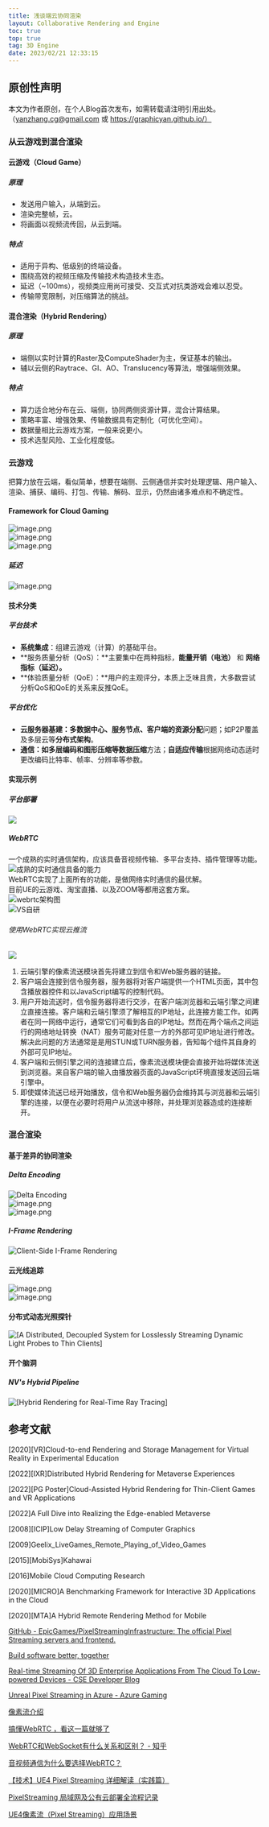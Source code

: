 ```yaml
---
title: 浅谈端云协同渲染
layout: Collaborative Rendering and Engine
toc: true
top: true
tag: 3D Engine
date: 2023/02/21 12:33:15
---
```


## 原创性声明
本文为作者原创，在个人Blog首次发布，如需转载请注明引用出处。（yanzhang.cg@gmail.com 或 https://graphicyan.github.io/）


<a name="KVfi6"></a>
### 从云游戏到混合渲染
<a name="sCIFE"></a>
#### 云游戏（Cloud Game）
<a name="CVocR"></a>
##### 原理

- 发送用户输入，从端到云。
- 渲染完整帧，云。
- 将画面以视频流传回，从云到端。
<a name="aL2co"></a>
##### 特点

- 适用于异构、低级别的终端设备。
- 围绕高效的视频压缩及传输技术构造技术生态。
- 延迟（~100ms），视频类应用尚可接受、交互式对抗类游戏会难以忍受。
- 传输带宽限制，对压缩算法的挑战。
<a name="nlhm9"></a>
#### 混合渲染（Hybrid Rendering）
<a name="MI7jy"></a>
##### 原理

- 端侧以实时计算的Raster及ComputeShader为主，保证基本的输出。
- 辅以云侧的Raytrace、GI、AO、Translucency等算法，增强端侧效果。
<a name="wLYhi"></a>
##### 特点

- 算力适合地分布在云、端侧，协同两侧资源计算，混合计算结果。
- 策略丰富、增强效果、传输数据具有定制化（可优化空间）。
- 数据量相比云游戏方案，一般来说更小。
- 技术选型风险、工业化程度低。
<a name="TItIC"></a>
### 云游戏
把算力放在云端，看似简单，想要在端侧、云侧通信并实时处理逻辑、用户输入、渲染、捕获、编码、打包、传输、解码、显示，仍然由诸多难点和不确定性。
<a name="ZdPFh"></a>
#### Framework for Cloud Gaming
![image.png](assets/post_images/Collaborative-Engine/image_000.png#clientId=u602bfa2e-1565-4&from=paste&height=635&id=u64eb5e77&originHeight=889&originWidth=1406&originalType=binary&ratio=1.399999976158142&rotation=0&showTitle=false&size=482148&status=done&style=none&taskId=u5e13ed22-eabe-4e7a-ae85-0cf48979b3e&title=&width=1004.2857313885984)<br />![image.png](assets/post_images/Collaborative-Engine/image_001.png#clientId=u602bfa2e-1565-4&from=paste&height=460&id=u02077730&originHeight=664&originWidth=719&originalType=binary&ratio=1.399999976158142&rotation=0&showTitle=false&size=167659&status=done&style=none&taskId=ub7c33325-5996-4722-bd1b-d9f65dfd621&title=&width=498)<br />![image.png](assets/post_images/Collaborative-Engine/image_002.png#clientId=u602bfa2e-1565-4&from=paste&height=485&id=u2fcaef81&originHeight=799&originWidth=823&originalType=binary&ratio=1.399999976158142&rotation=0&showTitle=false&size=234901&status=done&style=none&taskId=u1a2a19a8-04c2-4971-aa66-824ba165837&title=&width=500)
<a name="DqIco"></a>
##### 延迟
![image.png](assets/post_images/Collaborative-Engine/image_003.png#clientId=u602bfa2e-1565-4&from=paste&height=163&id=u3abfb9e2&originHeight=399&originWidth=1222&originalType=binary&ratio=1.399999976158142&rotation=0&showTitle=false&size=203056&status=done&style=none&taskId=u7235202c-3547-4df5-aadf-3440b5cffd8&title=&width=500)
<a name="DOqdj"></a>
#### 技术分类
<a name="xFEab"></a>
##### 平台技术

- **系统集成**：组建云游戏（计算）的基础平台。
- **服务质量分析（QoS）：**主要集中在两种指标，**能量开销（**电池**）** 和 **网络指标（**延迟**）。**
- **体验质量分析（QoE）：**用户的主观评分，本质上乏味且贵，大多数尝试分析QoS和QoE的关系来反推QoE。
<a name="lwW46"></a>
##### 平台优化

- **云服务器基建：**多数据中心、服务节点、客户端的**资源分配**问题；如P2P覆盖及多层云等**分布式架构**。
- **通信：**如多层编码和图形压缩等**数据压缩**方法；**自适应传输**根据网络动态适时更改编码比特率、帧率、分辨率等参数。

<a name="xSV1b"></a>
#### 实现示例
<a name="CWcPw"></a>
##### 平台部署
![](assets/post_images/Collaborative-Engine/image_004.png?x-oss-process=image%2Fresize%2Cw_848%2Climit_0#from=url&id=XEUvw&originHeight=1150&originWidth=848&originalType=binary&ratio=1.399999976158142&rotation=0&showTitle=false&status=done&style=none&title=)
<a name="aT4m6"></a>
##### WebRTC
一个成熟的实时通信架构，应该具备音视频传输、多平台支持、插件管理等功能。<br />![成熟的实时通信具备的能力](assets/post_images/Collaborative-Engine/image_005.jpeg?x-oss-process=image%2Fresize%2Cw_1049%2Climit_0%2Finterlace%2C1#from=url&id=XzYD9&originHeight=722&originWidth=1049&originalType=binary&ratio=1.399999976158142&rotation=0&showTitle=true&status=done&style=none&title=%E6%88%90%E7%86%9F%E7%9A%84%E5%AE%9E%E6%97%B6%E9%80%9A%E4%BF%A1%E5%85%B7%E5%A4%87%E7%9A%84%E8%83%BD%E5%8A%9B "成熟的实时通信具备的能力")<br />WebRTC实现了上面所有的功能，是做网络实时通信的最优解。<br />目前UE的云游戏、淘宝直播、以及ZOOM等都用这套方案。<br />![webrtc架构图](assets/post_images/Collaborative-Engine/image_006.jpeg?x-oss-process=image%2Fresize%2Cw_1049%2Climit_0%2Finterlace%2C1#from=url&id=YfsGs&originHeight=982&originWidth=1049&originalType=binary&ratio=1.399999976158142&rotation=0&showTitle=true&status=done&style=none&title=webrtc%E6%9E%B6%E6%9E%84%E5%9B%BE "webrtc架构图")<br />![VS自研](assets/post_images/Collaborative-Engine/image_007.jpeg#from=url&id=Od2sY&originHeight=422&originWidth=1104&originalType=binary&ratio=1.399999976158142&rotation=0&showTitle=true&status=done&style=none&title=VS%E8%87%AA%E7%A0%94 "VS自研")
<a name="e8TPM"></a>
###### 使用WebRTC实现云推流
![](assets/post_images/Collaborative-Engine/image_008.png?x-oss-process=image%2Fresize%2Cw_1049%2Climit_0#from=url&id=egyIn&originHeight=403&originWidth=1049&originalType=binary&ratio=1.399999976158142&rotation=0&showTitle=false&status=done&style=none&title=)

1. 云端引擎的像素流送模块首先将建立到信令和Web服务器的链接。
2. 客户端会连接到信令服务器，服务器将对客户端提供一个HTML页面，其中包含播放器控件和以JavaScript编写的控制代码。
3. 用户开始流送时，信令服务器将进行交涉，在客户端浏览器和云端引擎之间建立直接连接。客户端和云端引擎须了解相互的IP地址，此连接方能工作。如两者在同一网络中运行，通常它们可看到各自的IP地址。然而在两个端点之间运行的网络地址转换（NAT）服务可能对任意一方的外部可见IP地址进行修改。解决此问题的方法通常是是用STUN或TURN服务器，告知每个组件其自身的外部可见IP地址。
4. 客户端和云侧引擎之间的连接建立后，像素流送模块便会直接开始将媒体流送到浏览器。来自客户端的输入由播放器页面的JavaScript环境直接发送回云端引擎中。
5. 即使媒体流送已经开始播放，信令和Web服务器仍会维持其与浏览器和云端引擎的连接，以便在必要时将用户从流送中移除，并处理浏览器造成的连接断开。

<a name="EgMGc"></a>
### 混合渲染 
<a name="AgiXu"></a>
#### 基于差异的协同渲染
<a name="F8Blq"></a>
##### Delta Encoding
![Delta Encoding](assets/post_images/Collaborative-Engine/image_009.png#clientId=u6c985579-b31a-4&from=paste&height=346&id=u9e79b35d&originHeight=484&originWidth=1096&originalType=binary&ratio=1.399999976158142&rotation=0&showTitle=true&size=134356&status=done&style=none&taskId=u740a3788-e34f-495c-a72c-4573e4a61f4&title=Delta%20Encoding&width=782.8571561891208 "Delta Encoding")<br />![image.png](assets/post_images/Collaborative-Engine/image_010.png#clientId=u6c985579-b31a-4&from=paste&height=615&id=udc6bbd07&originHeight=879&originWidth=908&originalType=binary&ratio=1.399999976158142&rotation=0&showTitle=false&size=1154804&status=done&style=none&taskId=u7244bc89-0a0c-45e9-bea7-99a0fcb2476&title=&width=635)<br />![image.png](assets/post_images/Collaborative-Engine/image_011.png#clientId=u6c985579-b31a-4&from=paste&height=307&id=u27583dfc&originHeight=430&originWidth=861&originalType=binary&ratio=1.399999976158142&rotation=0&showTitle=false&size=613435&status=done&style=none&taskId=u5433f83a-3bbf-45e1-bcb9-50d1267acf5&title=&width=615.0000104733878)
<a name="vQree"></a>
##### I-Frame Rendering
![Client-Side I-Frame Rendering](assets/post_images/Collaborative-Engine/image_012.png#clientId=u6c985579-b31a-4&from=paste&height=321&id=u20f03a62&originHeight=450&originWidth=1121&originalType=binary&ratio=1.399999976158142&rotation=0&showTitle=true&size=122778&status=done&style=none&taskId=ua047e6cc-ce19-426a-9625-180863a1525&title=Client-Side%20I-Frame%20Rendering&width=800.714299350369 "Client-Side I-Frame Rendering")
<a name="fRD3Y"></a>
#### 云光线追踪
![image.png](assets/post_images/Collaborative-Engine/image_013.png#clientId=u6c985579-b31a-4&from=paste&height=55&id=u89247432&originHeight=77&originWidth=348&originalType=binary&ratio=1.399999976158142&rotation=0&showTitle=false&size=15287&status=done&style=none&taskId=ua4b558d6-b380-4c1f-93f5-271383ab0f7&title=&width=248.57143280457484)<br />![image.png](assets/post_images/Collaborative-Engine/image_014.png#clientId=u6c985579-b31a-4&from=paste&height=1301&id=uad26227d&originHeight=1821&originWidth=2085&originalType=binary&ratio=1.399999976158142&rotation=0&showTitle=false&size=1773956&status=done&style=none&taskId=u4a4eac5d-7d87-4ff0-8213-1cfe234793a&title=&width=1489.2857396480993)
<a name="u71fy"></a>
#### 分布式动态光照探针
![[A Distributed, Decoupled System for Losslessly
 Streaming Dynamic Light Probes to Thin Clients]](assets/post_images/Collaborative-Engine/image_015.png#clientId=u31aa8cf2-a761-4&from=paste&height=306&id=u232887b9&originHeight=589&originWidth=1576&originalType=binary&ratio=1.9250000715255737&rotation=0&showTitle=true&size=434252&status=done&style=none&taskId=u1af1f252-7bd9-4f98-931a-8a271c769e9&title=%5BA%20Distributed%2C%20Decoupled%20System%20for%20Losslessly%0D%20Streaming%20Dynamic%20Light%20Probes%20to%20Thin%20Clients%5D&width=818.701268281518 "[A Distributed, Decoupled System for Losslessly
 Streaming Dynamic Light Probes to Thin Clients]")
<a name="WOjXr"></a>
#### 开个脑洞
<a name="Hs2vd"></a>
##### NV's Hybrid Pipeline
![[Hybrid Rendering for Real-Time Ray Tracing]](assets/post_images/Collaborative-Engine/image_016.png#clientId=u31aa8cf2-a761-4&from=paste&height=1122&id=XEiVy&originHeight=2160&originWidth=3840&originalType=binary&ratio=1.9250000715255737&rotation=0&showTitle=true&size=5925382&status=done&style=none&taskId=u7e7d609a-aaef-4273-81a3-27a599f15d5&title=%5BHybrid%20Rendering%20for%20Real-Time%20Ray%20Tracing%5D&width=1995 "[Hybrid Rendering for Real-Time Ray Tracing]")

<a name="P5kHz"></a>
## 参考文献
[2020][VR]Cloud-to-end Rendering and Storage Management for Virtual Reality in Experimental Education

[2022][IXR]Distributed Hybrid Rendering for Metaverse Experiences

[2022][PG Poster]Cloud-Assisted Hybrid Rendering for Thin-Client Games and VR Applications

[2022]A Full Dive into Realizing the Edge-enabled Metaverse

[2008][ICIP]Low Delay Streaming of Computer Graphics

[2009]Geelix_LiveGames_Remote_Playing_of_Video_Games

[2015][MobiSys]Kahawai

[2016]Mobile Cloud Computing Research

[2020][MICRO]A Benchmarking Framework for Interactive 3D Applications in the Cloud

[2020][MTA]A Hybrid Remote Rendering Method for Mobile

[GitHub - EpicGames/PixelStreamingInfrastructure: The official Pixel Streaming servers and frontend.](https://github.com/EpicGames/PixelStreamingInfrastructure)<br />

[Build software better, together](https://github.com/EpicGames/UnrealEngine/tree/release/Engine/Plugins/Media/PixelStreaming)<br />

[Real-time Streaming Of 3D Enterprise Applications From The Cloud To Low-powered Devices - CSE Developer Blog](https://devblogs.microsoft.com/cse/2019/03/19/real-time-streaming-of-3d-enterprise-applications-from-the-cloud-to-low-powered-devices/)<br />

[Unreal Pixel Streaming in Azure - Azure Gaming](https://learn.microsoft.com/en-us/gaming/azure/reference-architectures/unreal-pixel-streaming-in-azure)<br />

[像素流介绍](https://docs.unrealengine.com/5.1/zh-CN/overview-of-pixel-streaming-in-unreal-engine/)<br />

[搞懂WebRTC ，看这一篇就够了](https://zhuanlan.zhihu.com/p/580146138)<br />

[WebRTC和WebSocket有什么关系和区别？ - 知乎](https://www.zhihu.com/question/424264607/answer/2394172608)<br />

[音视频通信为什么要选择WebRTC？](https://zhuanlan.zhihu.com/p/409462524)<br />

[【技术】UE4 Pixel Streaming 详细解读（实践篇）](https://zhuanlan.zhihu.com/p/63093901)<br />

[PixelStreaming 局域网及公有云部署全流程记录](https://zhuanlan.zhihu.com/p/153098799)<br />

[UE4像素流（Pixel Streaming）应用场景](https://zhuanlan.zhihu.com/p/76406905)
